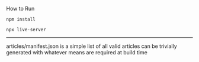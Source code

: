 How to Run

`npm install`

`npx live-server`


---

articles/manifest.json is a simple list of all valid articles
can be trivially generated with whatever means are required at build time
